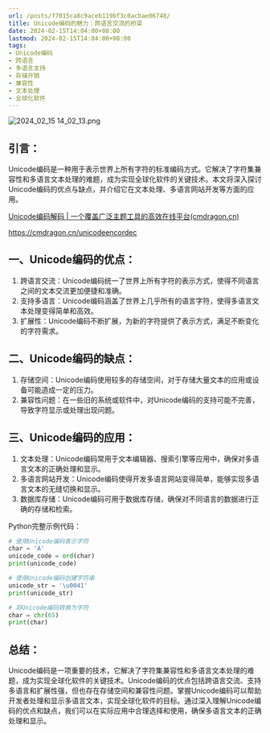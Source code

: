 ```yaml
---
url: /posts/f7015ca8c9aceb119bf3c0acbae06748/
title: Unicode编码的魅力：跨语言交流的桥梁
date: 2024-02-15T14:04:00+08:00
lastmod: 2024-02-15T14:04:00+08:00
tags:
- Unicode编码
- 跨语言
- 多语言支持
- 存储开销
- 兼容性
- 文本处理
- 全球化软件
---
```



<img src="https://static.cmdragon.cn/blog/images/2024_02_15 14_02_13.png@blog" title="2024_02_15 14_02_13.png" alt="2024_02_15 14_02_13.png"/>

## 引言：

Unicode编码是一种用于表示世界上所有字符的标准编码方式。它解决了字符集兼容性和多语言文本处理的难题，成为实现全球化软件的关键技术。本文将深入探讨Unicode编码的优点与缺点，并介绍它在文本处理、多语言网站开发等方面的应用。

[Unicode编码解码 | 一个覆盖广泛主题工具的高效在线平台(cmdragon.cn)](https://cmdragon.cn/unicodeencordec)

https://cmdragon.cn/unicodeencordec

## 一、Unicode编码的优点：

1. 跨语言交流：Unicode编码统一了世界上所有字符的表示方式，使得不同语言之间的文本交流更加便捷和准确。
1. 支持多语言：Unicode编码涵盖了世界上几乎所有的语言字符，使得多语言文本处理变得简单和高效。
1. 扩展性：Unicode编码不断扩展，为新的字符提供了表示方式，满足不断变化的字符需求。

## 二、Unicode编码的缺点：

1. 存储空间：Unicode编码使用较多的存储空间，对于存储大量文本的应用或设备可能造成一定的压力。
1. 兼容性问题：在一些旧的系统或软件中，对Unicode编码的支持可能不完善，导致字符显示或处理出现问题。

## 三、Unicode编码的应用：

1. 文本处理：Unicode编码常用于文本编辑器、搜索引擎等应用中，确保对多语言文本的正确处理和显示。
1. 多语言网站开发：Unicode编码使得开发多语言网站变得简单，能够实现多语言文本的无缝切换和显示。
1. 数据库存储：Unicode编码可用于数据库存储，确保对不同语言的数据进行正确的存储和检索。

Python完整示例代码：

``` python
# 使用Unicode编码表示字符
char = 'A'
unicode_code = ord(char)
print(unicode_code)

# 使用Unicode编码创建字符串
unicode_str = '\u0041'
print(unicode_str)

# 将Unicode编码转换为字符
char = chr(65)
print(char)
```

## 总结：

Unicode编码是一项重要的技术，它解决了字符集兼容性和多语言文本处理的难题，成为实现全球化软件的关键技术。Unicode编码的优点包括跨语言交流、支持多语言和扩展性强，但也存在存储空间和兼容性问题。掌握Unicode编码可以帮助开发者处理和显示多语言文本，实现全球化软件的目标。通过深入理解Unicode编码的优点和缺点，我们可以在实际应用中合理选择和使用，确保多语言文本的正确处理和显示。
